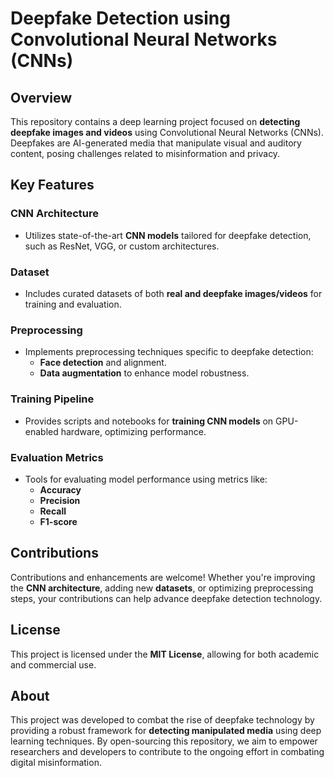 # Deepfake Detection using Convolutional Neural Networks (CNNs)


## Overview

This repository contains a deep learning project focused on **detecting deepfake images and videos** using Convolutional Neural Networks (CNNs). Deepfakes are AI-generated media that manipulate visual and auditory content, posing challenges related to misinformation and privacy.

## Key Features

### CNN Architecture

- Utilizes state-of-the-art **CNN models** tailored for deepfake detection, such as ResNet, VGG, or custom architectures.

### Dataset

- Includes curated datasets of both **real and deepfake images/videos** for training and evaluation.

### Preprocessing

- Implements preprocessing techniques specific to deepfake detection:
  - **Face detection** and alignment.
  - **Data augmentation** to enhance model robustness.

### Training Pipeline

- Provides scripts and notebooks for **training CNN models** on GPU-enabled hardware, optimizing performance.

### Evaluation Metrics

- Tools for evaluating model performance using metrics like:
  - **Accuracy**
  - **Precision**
  - **Recall**
  - **F1-score**

## Contributions

Contributions and enhancements are welcome! Whether you're improving the **CNN architecture**, adding new **datasets**, or optimizing preprocessing steps, your contributions can help advance deepfake detection technology.

## License

This project is licensed under the **MIT License**, allowing for both academic and commercial use.

## About

This project was developed to combat the rise of deepfake technology by providing a robust framework for **detecting manipulated media** using deep learning techniques. By open-sourcing this repository, we aim to empower researchers and developers to contribute to the ongoing effort in combating digital misinformation.

